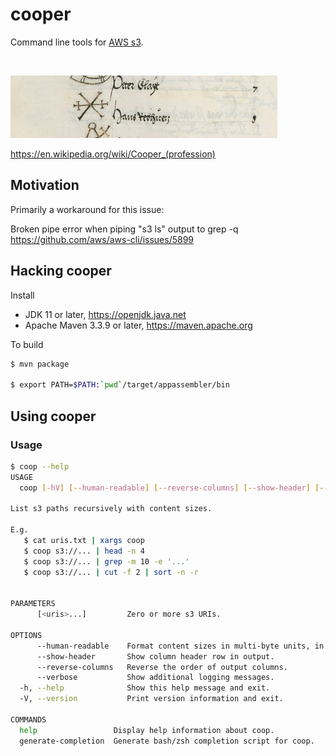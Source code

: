 # cooper

Command line tools for [AWS s3](https://aws.amazon.com/s3/).

<br/>

![cooper project logo](https://github.com/heuermh/cooper/raw/main/images/cooper-branding.jpg)

https://en.wikipedia.org/wiki/Cooper_(profession)

## Motivation

Primarily a workaround for this issue:

Broken pipe error when piping "s3 ls" output to grep -q<br/>
https://github.com/aws/aws-cli/issues/5899


## Hacking cooper

Install

 * JDK 11 or later, https://openjdk.java.net
 * Apache Maven 3.3.9 or later, https://maven.apache.org

To build
```bash
$ mvn package

$ export PATH=$PATH:`pwd`/target/appassembler/bin
```

## Using cooper

### Usage

```bash
$ coop --help
USAGE
  coop [-hV] [--human-readable] [--reverse-columns] [--show-header] [--verbose] [<uris>...] [COMMAND]

List s3 paths recursively with content sizes.

E.g.
   $ cat uris.txt | xargs coop
   $ coop s3://... | head -n 4
   $ coop s3://... | grep -m 10 -e '...'
   $ coop s3://... | cut -f 2 | sort -n -r


PARAMETERS
      [<uris>...]         Zero or more s3 URIs.

OPTIONS
      --human-readable    Format content sizes in multi-byte units, in binary.
      --show-header       Show column header row in output.
      --reverse-columns   Reverse the order of output columns.
      --verbose           Show additional logging messages.
  -h, --help              Show this help message and exit.
  -V, --version           Print version information and exit.

COMMANDS
  help                 Display help information about coop.
  generate-completion  Generate bash/zsh completion script for coop.
```
